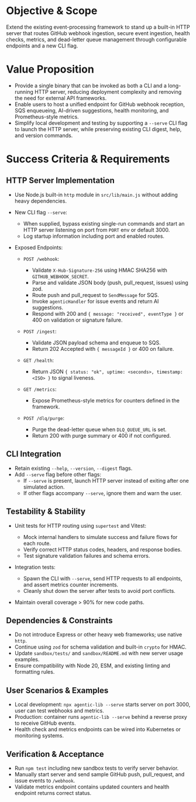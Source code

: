 # Objective & Scope
Extend the existing event-processing framework to stand up a built-in HTTP server that routes GitHub webhook ingestion, secure event ingestion, health checks, metrics, and dead-letter queue management through configurable endpoints and a new CLI flag.

# Value Proposition

- Provide a single binary that can be invoked as both a CLI and a long-running HTTP server, reducing deployment complexity and removing the need for external API frameworks.
- Enable users to host a unified endpoint for GitHub webhook reception, SQS enqueueing, AI-driven suggestions, health monitoring, and Prometheus-style metrics.
- Simplify local development and testing by supporting a `--serve` CLI flag to launch the HTTP server, while preserving existing CLI digest, help, and version commands.

# Success Criteria & Requirements

## HTTP Server Implementation

- Use Node.js built-in `http` module in `src/lib/main.js` without adding heavy dependencies.
- New CLI flag `--serve`:
  - When supplied, bypass existing single-run commands and start an HTTP server listening on port from `PORT` env or default 3000.
  - Log startup information including port and enabled routes.

- Exposed Endpoints:
  - `POST /webhook`:
    - Validate `X-Hub-Signature-256` using HMAC SHA256 with `GITHUB_WEBHOOK_SECRET`.
    - Parse and validate JSON body (push, pull_request, issues) using zod.
    - Route push and pull_request to `SendMessage` for SQS.
    - Invoke `agenticHandler` for issue events and return AI suggestions.
    - Respond with 200 and `{ message: "received", eventType }` or 400 on validation or signature failure.

  - `POST /ingest`:
    - Validate JSON payload schema and enqueue to SQS.
    - Return 202 Accepted with `{ messageId }` or 400 on failure.

  - `GET /health`:
    - Return JSON `{ status: "ok", uptime: <seconds>, timestamp: <ISO> }` to signal liveness.

  - `GET /metrics`:
    - Expose Prometheus-style metrics for counters defined in the framework.

  - `POST /dlq/purge`:
    - Purge the dead-letter queue when `DLQ_QUEUE_URL` is set.
    - Return 200 with purge summary or 400 if not configured.

## CLI Integration

- Retain existing `--help`, `--version`, `--digest` flags.
- Add `--serve` flag before other flags:
  - If `--serve` is present, launch HTTP server instead of exiting after one simulated action.
  - If other flags accompany `--serve`, ignore them and warn the user.

## Testability & Stability

- Unit tests for HTTP routing using `supertest` and Vitest:
  - Mock internal handlers to simulate success and failure flows for each route.
  - Verify correct HTTP status codes, headers, and response bodies.
  - Test signature validation failures and schema errors.

- Integration tests:
  - Spawn the CLI with `--serve`, send HTTP requests to all endpoints, and assert metrics counter increments.
  - Cleanly shut down the server after tests to avoid port conflicts.

- Maintain overall coverage > 90% for new code paths.

## Dependencies & Constraints

- Do not introduce Express or other heavy web frameworks; use native `http`.
- Continue using `zod` for schema validation and built-in `crypto` for HMAC.
- Update `sandbox/tests/` and `sandbox/README.md` with new server usage examples.
- Ensure compatibility with Node 20, ESM, and existing linting and formatting rules.

## User Scenarios & Examples

- Local development: `npx agentic-lib --serve` starts server on port 3000, user can test webhooks and metrics.
- Production: container runs `agentic-lib --serve` behind a reverse proxy to receive GitHub events.
- Health check and metrics endpoints can be wired into Kubernetes or monitoring systems.

## Verification & Acceptance

- Run `npm test` including new sandbox tests to verify server behavior.
- Manually start server and send sample GitHub push, pull_request, and issue events to `/webhook`.
- Validate metrics endpoint contains updated counters and health endpoint returns correct status.
